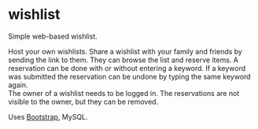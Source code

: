 # wishlist
Simple web-based wishlist.

Host your own wishlists. Share a wishlist with your family and friends by sending the link to them. 
They can browse the list and reserve items. A reservation can be done with or without entering a keyword. If a keyword was submitted the reservation can be undone by typing the same keyword again.\
The owner of a wishlist needs to be logged in. The reservations are not visible to the owner, but they can be removed.


Uses [Bootstrap](https://getbootstrap.com/), MySQL.
